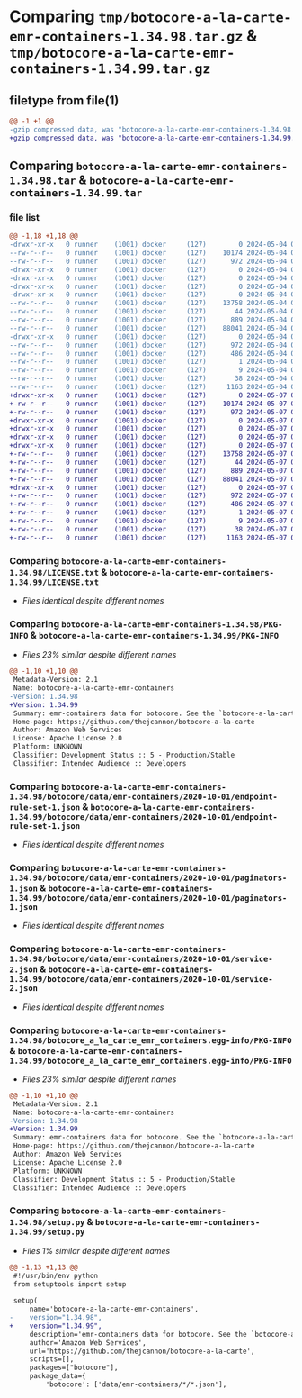 # Comparing `tmp/botocore-a-la-carte-emr-containers-1.34.98.tar.gz` & `tmp/botocore-a-la-carte-emr-containers-1.34.99.tar.gz`

## filetype from file(1)

```diff
@@ -1 +1 @@
-gzip compressed data, was "botocore-a-la-carte-emr-containers-1.34.98.tar", last modified: Sat May  4 01:01:27 2024, max compression
+gzip compressed data, was "botocore-a-la-carte-emr-containers-1.34.99.tar", last modified: Tue May  7 01:02:29 2024, max compression
```

## Comparing `botocore-a-la-carte-emr-containers-1.34.98.tar` & `botocore-a-la-carte-emr-containers-1.34.99.tar`

### file list

```diff
@@ -1,18 +1,18 @@
-drwxr-xr-x   0 runner    (1001) docker     (127)        0 2024-05-04 01:01:27.102143 botocore-a-la-carte-emr-containers-1.34.98/
--rw-r--r--   0 runner    (1001) docker     (127)    10174 2024-05-04 01:01:26.000000 botocore-a-la-carte-emr-containers-1.34.98/LICENSE.txt
--rw-r--r--   0 runner    (1001) docker     (127)      972 2024-05-04 01:01:27.102143 botocore-a-la-carte-emr-containers-1.34.98/PKG-INFO
-drwxr-xr-x   0 runner    (1001) docker     (127)        0 2024-05-04 01:01:27.102143 botocore-a-la-carte-emr-containers-1.34.98/botocore/
-drwxr-xr-x   0 runner    (1001) docker     (127)        0 2024-05-04 01:01:27.102143 botocore-a-la-carte-emr-containers-1.34.98/botocore/data/
-drwxr-xr-x   0 runner    (1001) docker     (127)        0 2024-05-04 01:01:27.102143 botocore-a-la-carte-emr-containers-1.34.98/botocore/data/emr-containers/
-drwxr-xr-x   0 runner    (1001) docker     (127)        0 2024-05-04 01:01:27.102143 botocore-a-la-carte-emr-containers-1.34.98/botocore/data/emr-containers/2020-10-01/
--rw-r--r--   0 runner    (1001) docker     (127)    13758 2024-05-04 01:01:11.000000 botocore-a-la-carte-emr-containers-1.34.98/botocore/data/emr-containers/2020-10-01/endpoint-rule-set-1.json
--rw-r--r--   0 runner    (1001) docker     (127)       44 2024-05-04 01:01:11.000000 botocore-a-la-carte-emr-containers-1.34.98/botocore/data/emr-containers/2020-10-01/examples-1.json
--rw-r--r--   0 runner    (1001) docker     (127)      889 2024-05-04 01:01:11.000000 botocore-a-la-carte-emr-containers-1.34.98/botocore/data/emr-containers/2020-10-01/paginators-1.json
--rw-r--r--   0 runner    (1001) docker     (127)    88041 2024-05-04 01:01:11.000000 botocore-a-la-carte-emr-containers-1.34.98/botocore/data/emr-containers/2020-10-01/service-2.json
-drwxr-xr-x   0 runner    (1001) docker     (127)        0 2024-05-04 01:01:27.102143 botocore-a-la-carte-emr-containers-1.34.98/botocore_a_la_carte_emr_containers.egg-info/
--rw-r--r--   0 runner    (1001) docker     (127)      972 2024-05-04 01:01:27.000000 botocore-a-la-carte-emr-containers-1.34.98/botocore_a_la_carte_emr_containers.egg-info/PKG-INFO
--rw-r--r--   0 runner    (1001) docker     (127)      486 2024-05-04 01:01:27.000000 botocore-a-la-carte-emr-containers-1.34.98/botocore_a_la_carte_emr_containers.egg-info/SOURCES.txt
--rw-r--r--   0 runner    (1001) docker     (127)        1 2024-05-04 01:01:27.000000 botocore-a-la-carte-emr-containers-1.34.98/botocore_a_la_carte_emr_containers.egg-info/dependency_links.txt
--rw-r--r--   0 runner    (1001) docker     (127)        9 2024-05-04 01:01:27.000000 botocore-a-la-carte-emr-containers-1.34.98/botocore_a_la_carte_emr_containers.egg-info/top_level.txt
--rw-r--r--   0 runner    (1001) docker     (127)       38 2024-05-04 01:01:27.102143 botocore-a-la-carte-emr-containers-1.34.98/setup.cfg
--rw-r--r--   0 runner    (1001) docker     (127)     1163 2024-05-04 01:01:26.000000 botocore-a-la-carte-emr-containers-1.34.98/setup.py
+drwxr-xr-x   0 runner    (1001) docker     (127)        0 2024-05-07 01:02:29.140097 botocore-a-la-carte-emr-containers-1.34.99/
+-rw-r--r--   0 runner    (1001) docker     (127)    10174 2024-05-07 01:02:28.000000 botocore-a-la-carte-emr-containers-1.34.99/LICENSE.txt
+-rw-r--r--   0 runner    (1001) docker     (127)      972 2024-05-07 01:02:29.136097 botocore-a-la-carte-emr-containers-1.34.99/PKG-INFO
+drwxr-xr-x   0 runner    (1001) docker     (127)        0 2024-05-07 01:02:29.136097 botocore-a-la-carte-emr-containers-1.34.99/botocore/
+drwxr-xr-x   0 runner    (1001) docker     (127)        0 2024-05-07 01:02:29.136097 botocore-a-la-carte-emr-containers-1.34.99/botocore/data/
+drwxr-xr-x   0 runner    (1001) docker     (127)        0 2024-05-07 01:02:29.136097 botocore-a-la-carte-emr-containers-1.34.99/botocore/data/emr-containers/
+drwxr-xr-x   0 runner    (1001) docker     (127)        0 2024-05-07 01:02:29.136097 botocore-a-la-carte-emr-containers-1.34.99/botocore/data/emr-containers/2020-10-01/
+-rw-r--r--   0 runner    (1001) docker     (127)    13758 2024-05-07 01:02:10.000000 botocore-a-la-carte-emr-containers-1.34.99/botocore/data/emr-containers/2020-10-01/endpoint-rule-set-1.json
+-rw-r--r--   0 runner    (1001) docker     (127)       44 2024-05-07 01:02:10.000000 botocore-a-la-carte-emr-containers-1.34.99/botocore/data/emr-containers/2020-10-01/examples-1.json
+-rw-r--r--   0 runner    (1001) docker     (127)      889 2024-05-07 01:02:10.000000 botocore-a-la-carte-emr-containers-1.34.99/botocore/data/emr-containers/2020-10-01/paginators-1.json
+-rw-r--r--   0 runner    (1001) docker     (127)    88041 2024-05-07 01:02:10.000000 botocore-a-la-carte-emr-containers-1.34.99/botocore/data/emr-containers/2020-10-01/service-2.json
+drwxr-xr-x   0 runner    (1001) docker     (127)        0 2024-05-07 01:02:29.136097 botocore-a-la-carte-emr-containers-1.34.99/botocore_a_la_carte_emr_containers.egg-info/
+-rw-r--r--   0 runner    (1001) docker     (127)      972 2024-05-07 01:02:29.000000 botocore-a-la-carte-emr-containers-1.34.99/botocore_a_la_carte_emr_containers.egg-info/PKG-INFO
+-rw-r--r--   0 runner    (1001) docker     (127)      486 2024-05-07 01:02:29.000000 botocore-a-la-carte-emr-containers-1.34.99/botocore_a_la_carte_emr_containers.egg-info/SOURCES.txt
+-rw-r--r--   0 runner    (1001) docker     (127)        1 2024-05-07 01:02:29.000000 botocore-a-la-carte-emr-containers-1.34.99/botocore_a_la_carte_emr_containers.egg-info/dependency_links.txt
+-rw-r--r--   0 runner    (1001) docker     (127)        9 2024-05-07 01:02:29.000000 botocore-a-la-carte-emr-containers-1.34.99/botocore_a_la_carte_emr_containers.egg-info/top_level.txt
+-rw-r--r--   0 runner    (1001) docker     (127)       38 2024-05-07 01:02:29.140097 botocore-a-la-carte-emr-containers-1.34.99/setup.cfg
+-rw-r--r--   0 runner    (1001) docker     (127)     1163 2024-05-07 01:02:28.000000 botocore-a-la-carte-emr-containers-1.34.99/setup.py
```

### Comparing `botocore-a-la-carte-emr-containers-1.34.98/LICENSE.txt` & `botocore-a-la-carte-emr-containers-1.34.99/LICENSE.txt`

 * *Files identical despite different names*

### Comparing `botocore-a-la-carte-emr-containers-1.34.98/PKG-INFO` & `botocore-a-la-carte-emr-containers-1.34.99/PKG-INFO`

 * *Files 23% similar despite different names*

```diff
@@ -1,10 +1,10 @@
 Metadata-Version: 2.1
 Name: botocore-a-la-carte-emr-containers
-Version: 1.34.98
+Version: 1.34.99
 Summary: emr-containers data for botocore. See the `botocore-a-la-carte` package for more info.
 Home-page: https://github.com/thejcannon/botocore-a-la-carte
 Author: Amazon Web Services
 License: Apache License 2.0
 Platform: UNKNOWN
 Classifier: Development Status :: 5 - Production/Stable
 Classifier: Intended Audience :: Developers
```

### Comparing `botocore-a-la-carte-emr-containers-1.34.98/botocore/data/emr-containers/2020-10-01/endpoint-rule-set-1.json` & `botocore-a-la-carte-emr-containers-1.34.99/botocore/data/emr-containers/2020-10-01/endpoint-rule-set-1.json`

 * *Files identical despite different names*

### Comparing `botocore-a-la-carte-emr-containers-1.34.98/botocore/data/emr-containers/2020-10-01/paginators-1.json` & `botocore-a-la-carte-emr-containers-1.34.99/botocore/data/emr-containers/2020-10-01/paginators-1.json`

 * *Files identical despite different names*

### Comparing `botocore-a-la-carte-emr-containers-1.34.98/botocore/data/emr-containers/2020-10-01/service-2.json` & `botocore-a-la-carte-emr-containers-1.34.99/botocore/data/emr-containers/2020-10-01/service-2.json`

 * *Files identical despite different names*

### Comparing `botocore-a-la-carte-emr-containers-1.34.98/botocore_a_la_carte_emr_containers.egg-info/PKG-INFO` & `botocore-a-la-carte-emr-containers-1.34.99/botocore_a_la_carte_emr_containers.egg-info/PKG-INFO`

 * *Files 23% similar despite different names*

```diff
@@ -1,10 +1,10 @@
 Metadata-Version: 2.1
 Name: botocore-a-la-carte-emr-containers
-Version: 1.34.98
+Version: 1.34.99
 Summary: emr-containers data for botocore. See the `botocore-a-la-carte` package for more info.
 Home-page: https://github.com/thejcannon/botocore-a-la-carte
 Author: Amazon Web Services
 License: Apache License 2.0
 Platform: UNKNOWN
 Classifier: Development Status :: 5 - Production/Stable
 Classifier: Intended Audience :: Developers
```

### Comparing `botocore-a-la-carte-emr-containers-1.34.98/setup.py` & `botocore-a-la-carte-emr-containers-1.34.99/setup.py`

 * *Files 1% similar despite different names*

```diff
@@ -1,13 +1,13 @@
 #!/usr/bin/env python
 from setuptools import setup
 
 setup(
     name='botocore-a-la-carte-emr-containers',
-    version="1.34.98",
+    version="1.34.99",
     description='emr-containers data for botocore. See the `botocore-a-la-carte` package for more info.',
     author='Amazon Web Services',
     url='https://github.com/thejcannon/botocore-a-la-carte',
     scripts=[],
     packages=["botocore"],
     package_data={
         'botocore': ['data/emr-containers/*/*.json'],
```


